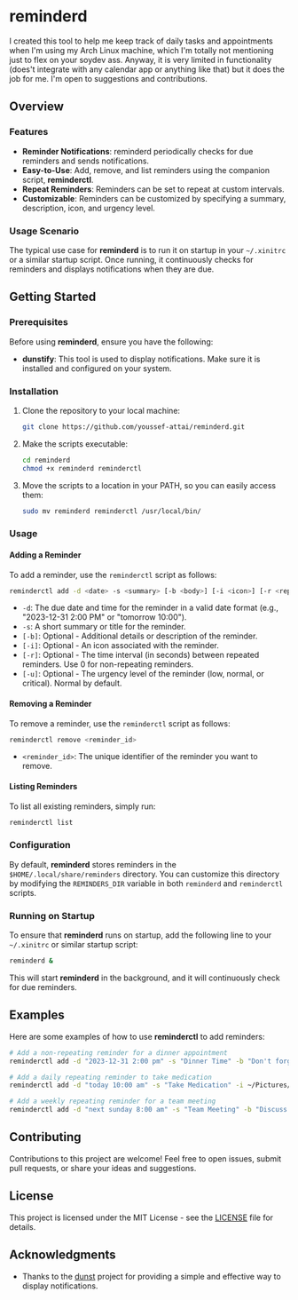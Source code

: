 # reminderd

I created this tool to help me keep track of daily tasks and appointments when I'm using my Arch Linux machine, which I'm totally not mentioning just to flex on your soydev ass. Anyway, it is very limited in functionality (does't integrate with any calendar app or anything like that) but it does the job for me. I'm open to suggestions and contributions.

## Overview

### Features

- **Reminder Notifications**: reminderd periodically checks for due reminders and sends notifications.
- **Easy-to-Use**: Add, remove, and list reminders using the companion script, **reminderctl**.
- **Repeat Reminders**: Reminders can be set to repeat at custom intervals.
- **Customizable**: Reminders can be customized by specifying a summary, description, icon, and urgency level.

### Usage Scenario

The typical use case for **reminderd** is to run it on startup in your `~/.xinitrc` or a similar startup script.
Once running, it continuously checks for reminders and displays notifications when they are due.

## Getting Started

### Prerequisites

Before using **reminderd**, ensure you have the following:

- **dunstify**: This tool is used to display notifications. Make sure it is installed and configured on your system.

### Installation

1. Clone the repository to your local machine:

   ```bash
   git clone https://github.com/youssef-attai/reminderd.git
   ```

2. Make the scripts executable:

   ```bash
   cd reminderd
   chmod +x reminderd reminderctl
   ```

3. Move the scripts to a location in your PATH, so you can easily access them:

   ```bash
   sudo mv reminderd reminderctl /usr/local/bin/
   ```

### Usage

#### Adding a Reminder

To add a reminder, use the `reminderctl` script as follows:

```bash
reminderctl add -d <date> -s <summary> [-b <body>] [-i <icon>] [-r <repeat>] [-u <low|normal|critical>]
```

- `-d`: The due date and time for the reminder in a valid date format (e.g., "2023-12-31 2:00 PM" or "tomorrow 10:00").
- `-s`: A short summary or title for the reminder.
- `[-b]`: Optional - Additional details or description of the reminder.
- `[-i]`: Optional - An icon associated with the reminder.
- `[-r]`: Optional - The time interval (in seconds) between repeated reminders. Use 0 for non-repeating reminders.
- `[-u]`: Optional - The urgency level of the reminder (low, normal, or critical). Normal by default.

#### Removing a Reminder

To remove a reminder, use the `reminderctl` script as follows:

```bash
reminderctl remove <reminder_id>
```

- `<reminder_id>`: The unique identifier of the reminder you want to remove.

#### Listing Reminders

To list all existing reminders, simply run:

```bash
reminderctl list
```

### Configuration

By default, **reminderd** stores reminders in the `$HOME/.local/share/reminders` directory.
You can customize this directory by modifying the `REMINDERS_DIR` variable in both `reminderd` and `reminderctl` scripts.

### Running on Startup

To ensure that **reminderd** runs on startup, add the following line to your `~/.xinitrc` or similar startup script:

```bash
reminderd &
```

This will start **reminderd** in the background, and it will continuously check for due reminders.

## Examples

Here are some examples of how to use **reminderctl** to add reminders:

```bash
# Add a non-repeating reminder for a dinner appointment
reminderctl add -d "2023-12-31 2:00 pm" -s "Dinner Time" -b "Don't forget to go eat" -i ~/Pictures/svg/burger.svg

# Add a daily repeating reminder to take medication
reminderctl add -d "today 10:00 am" -s "Take Medication" -i ~/Pictures/svg/pill.svg -r 86400 -u critical

# Add a weekly repeating reminder for a team meeting
reminderctl add -d "next sunday 8:00 am" -s "Team Meeting" -b "Discuss project updates" -r 604800
```

## Contributing

Contributions to this project are welcome! Feel free to open issues, submit pull requests, or share your ideas and suggestions.

## License

This project is licensed under the MIT License - see the [LICENSE](LICENSE) file for details.

## Acknowledgments

- Thanks to the [dunst](https://dunst-project.org/) project for providing a simple and effective way to display notifications.
